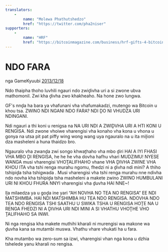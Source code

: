 ```yaml
---
translators: 
    - 
        name: "Molewa Phathutshedzo"
        href: "https://twitter.com/pha2niser"
supporters: 
    - 
        name: "HRF"
        href: "https://bitcoinmagazine.com/business/hrf-gifts-4-bitcoin-to-bitcoin-projects"
---
```

# NDO FARA

nga GameKyuubi [2013/12/18](https://bitcointalk.org/index.php?topic=375643.0)

<LanguageDropdown/>

Ndo thaipha thoho luvhili ngauri ndo zwiḓivha uri a si zwone ubva mathomoniI. Zwi kha ḓivha
zwo khakheaho. Na hone zwo lungwa.  

GF's nnḓa ha bara ya vhafunani vha vhafumakadzi, mutengo wa Bitcoin u khou tsa. ZWINO
NDI NGANI NDO FARA? NDI ḒO NI VHUDZA URI NDINGANI.

Ndi ngauri a thi koni u renigsa na NA URI NDI A ZWIḒVHA URI A HTI KONI U RENGISA. Ndi
zwone vhoiwe vharengisi vha konaho vha kona u vhona u gonya na utsa pit pat piffy wing wong
wang uya ngauralo na u ita miḽioni dza masheleni a huna thaidzo bro.  

Ngauralo vha zwanḓa zwi songo khwaṱhaho vha mbo ḓiri HAI A IYI FHASI VHA MBO ḒI
RENGISA, he he he vha dovha hafhu vhari MUDZIMU! NYESE WANGA musi vharengisi
VHOṰALIFHAHO vhane VHA ḒIVHA ZWINE VHA KHOU ITA vha tshi renga murahu ngomu,
fhedzi ni a ḓivha ndi mini? A thiho tshipiḓa tsha tshigwada . Musi vharengisi vha tshi renga
murahu nne ndivha ndo novha kha tshipiḓa tsha masheleni a makete zwino ZWINO
HUMBULANI URI NI KHOU FHURA NNYI vharengisi vha ḓuvha HAI NNE~!  

Iḽa milaedza ya u goḓa ine yari “AH NOVHA NO TEA NO RENGISA” EE NDI MATSHIMBA.
HAI NDI MATSHIMBA HU TEA NDO RENGISA. NDOVHA NDO TEA NDO RENGISA TSHI
SAATHU U SWIKA TSHA U RENGISA HOṰE NA U RENGA FHEDZI NI A ḒIVHA URI NDI
MINI A SI VHATHU VHOṰHE VHO ṰALIFHAHO SA INWI.  

Ni nga rengisa kha makete muthihi kharali ni murengisi wa makone wa ḓuvha kana sa mutambi
muswa. Vhathu vhare vhukati ha u fara.  

Kha mutambo wa zero-sum sa izwi, vharengisi vhan nga kona u dzhia tshelede yanu kharali no
rengisa.